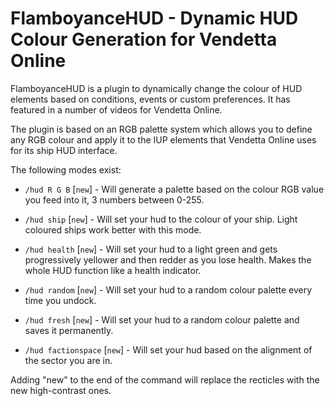 # FlamboyanceHUD - Dynamic HUD Colour Generation for Vendetta Online

FlamboyanceHUD is a plugin to dynamically change the colour of HUD elements
based on conditions, events or custom preferences. It has featured in a number
of videos for Vendetta Online.

The plugin is based on an RGB palette system which allows you to define any RGB
colour and apply it to the IUP elements that Vendetta Online uses for its ship
HUD interface.

The following modes exist:

- `/hud R G B` [`new`] - Will generate a palette based on the colour RGB value you feed into it, 3 numbers between 0-255.

- `/hud ship` [`new`] - Will set your hud to the colour of your ship. Light coloured ships work better with this mode.

- `/hud health` [`new`] - Will set your hud to a light green and gets progressively yellower and then redder as you lose health. Makes the whole HUD function like a health indicator.

- `/hud random` [`new`] - Will set your hud to a random colour palette every time you undock.

- `/hud fresh` [`new`] - Will set your hud to a random colour palette and saves it permanently.

- `/hud factionspace` [`new`] - Will set your hud based on the alignment of the sector you are in.

Adding "new" to the end of the command will replace the recticles with the new high-contrast ones.
